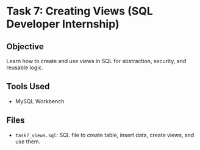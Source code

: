 
# Task 7: Creating Views (SQL Developer Internship)

## Objective
Learn how to create and use views in SQL for abstraction, security, and reusable logic.

## Tools Used
- MySQL Workbench 

## Files
- `task7_views.sql`: SQL file to create table, insert data, create views, and use them.

